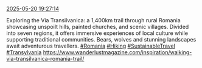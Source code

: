[2025-05-20 19:27:14](https://mstdn.social/@hill_wanderer/114541804565146017)

Exploring the Via Transilvanica: a 1,400km trail through rural Romania showcasing unspoilt hills, painted churches, and scenic villages. Divided into seven regions, it offers immersive experiences of local culture while supporting traditional communities. Bears, wolves and stunning landscapes await adventurous travellers. <a href="https://mstdn.social/tags/Romania" class="mention hashtag" rel="tag">#Romania</a> <a href="https://mstdn.social/tags/Hiking" class="mention hashtag" rel="tag">#Hiking</a> <a href="https://mstdn.social/tags/SustainableTravel" class="mention hashtag" rel="tag">#SustainableTravel</a> <a href="https://mstdn.social/tags/Transylvania" class="mention hashtag" rel="tag">#Transylvania</a> <a href="https://www.wanderlustmagazine.com/inspiration/walking-via-transilvanica-romania-trail/" target="_blank" rel="nofollow noopener noreferrer" translate="no">https://www.wanderlustmagazine.com/inspiration/walking-via-transilvanica-romania-trail/</a>